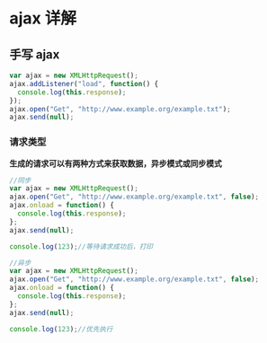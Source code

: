 <!--
 * @Description:
 * @Author: dingxuejin
 * @Date: 2020-06-13 11:08:24
 * @LastEditTime: 2020-06-13 12:48:39
 * @LastEditors: dingxuejin
-->

# ajax 详解

## 手写 ajax

```js
var ajax = new XMLHttpRequest();
ajax.addListener("load", function() {
  console.log(this.response);
});
ajax.open("Get", "http://www.example.org/example.txt");
ajax.send(null);
```

### 请求类型

**生成的请求可以有两种方式来获取数据，异步模式或同步模式**

```js
//同步
var ajax = new XMLHttpRequest();
ajax.open("Get", "http://www.example.org/example.txt", false);
ajax.onload = function() {
  console.log(this.response);
};
ajax.send(null);

console.log(123);//等待请求成功后，打印
```

```js
//异步
var ajax = new XMLHttpRequest();
ajax.open("Get", "http://www.example.org/example.txt", false);
ajax.onload = function() {
  console.log(this.response);
};
ajax.send(null);

console.log(123);//优先执行
```
